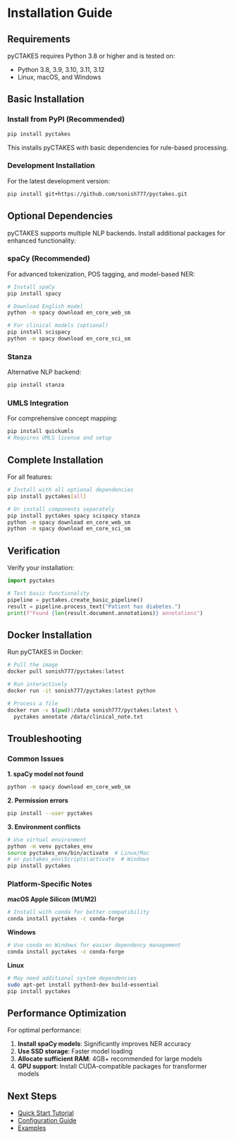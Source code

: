 # Installation Guide

## Requirements

pyCTAKES requires Python 3.8 or higher and is tested on:

- Python 3.8, 3.9, 3.10, 3.11, 3.12
- Linux, macOS, and Windows

## Basic Installation

### Install from PyPI (Recommended)

```bash
pip install pyctakes
```

This installs pyCTAKES with basic dependencies for rule-based processing.

### Development Installation

For the latest development version:

```bash
pip install git+https://github.com/sonish777/pyctakes.git
```

## Optional Dependencies

pyCTAKES supports multiple NLP backends. Install additional packages for enhanced functionality:

### spaCy (Recommended)

For advanced tokenization, POS tagging, and model-based NER:

```bash
# Install spaCy
pip install spacy

# Download English model
python -m spacy download en_core_web_sm

# For clinical models (optional)
pip install scispacy
python -m spacy download en_core_sci_sm
```

### Stanza

Alternative NLP backend:

```bash
pip install stanza
```

### UMLS Integration

For comprehensive concept mapping:

```bash
pip install quickumls
# Requires UMLS license and setup
```

## Complete Installation

For all features:

```bash
# Install with all optional dependencies
pip install pyctakes[all]

# Or install components separately
pip install pyctakes spacy scispacy stanza
python -m spacy download en_core_web_sm
python -m spacy download en_core_sci_sm
```

## Verification

Verify your installation:

```python
import pyctakes

# Test basic functionality
pipeline = pyctakes.create_basic_pipeline()
result = pipeline.process_text("Patient has diabetes.")
print(f"Found {len(result.document.annotations)} annotations")
```

## Docker Installation

Run pyCTAKES in Docker:

```bash
# Pull the image
docker pull sonish777/pyctakes:latest

# Run interactively
docker run -it sonish777/pyctakes:latest python

# Process a file
docker run -v $(pwd):/data sonish777/pyctakes:latest \
  pyctakes annotate /data/clinical_note.txt
```

## Troubleshooting

### Common Issues

**1. spaCy model not found**
```bash
python -m spacy download en_core_web_sm
```

**2. Permission errors**
```bash
pip install --user pyctakes
```

**3. Environment conflicts**
```bash
# Use virtual environment
python -m venv pyctakes_env
source pyctakes_env/bin/activate  # Linux/Mac
# or pyctakes_env\Scripts\activate  # Windows
pip install pyctakes
```

### Platform-Specific Notes

**macOS Apple Silicon (M1/M2)**
```bash
# Install with conda for better compatibility
conda install pyctakes -c conda-forge
```

**Windows**
```bash
# Use conda on Windows for easier dependency management
conda install pyctakes -c conda-forge
```

**Linux**
```bash
# May need additional system dependencies
sudo apt-get install python3-dev build-essential
pip install pyctakes
```

## Performance Optimization

For optimal performance:

1. **Install spaCy models**: Significantly improves NER accuracy
2. **Use SSD storage**: Faster model loading
3. **Allocate sufficient RAM**: 4GB+ recommended for large models
4. **GPU support**: Install CUDA-compatible packages for transformer models

## Next Steps

- [Quick Start Tutorial](quickstart.md)
- [Configuration Guide](user-guide/configuration.md)
- [Examples](examples.md)
